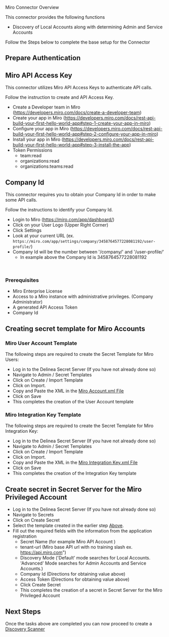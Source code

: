 Miro Connector Overview

This connector provides the following functions  

- Discovery of Local Accounts along with determining Admin and Service Accounts


Follow the Steps below to complete the base setup for the Connector

## Prepare Authentication

## Miro API Access Key

This connector utilizes Miro API Access Keys to authenticate API calls.  

Follow the instruction to create and API Access Key.

- Create a Developer team in Miro (https://developers.miro.com/docs/create-a-developer-team)
- Create your app in Miro (https://developers.miro.com/docs/rest-api-build-your-first-hello-world-app#step-1-create-your-app-in-miro)
- Configure your app in Miro (https://developers.miro.com/docs/rest-api-build-your-first-hello-world-app#step-2-configure-your-app-in-miro)
- Install your app in Miro (https://developers.miro.com/docs/rest-api-build-your-first-hello-world-app#step-3-install-the-app)
- Token Permissions
  - team:read
  - organizations:read
  - organizations:teams:read


## Company Id

This connector requires you to obtain your Company Id in order to make some API calls.   

Follow the instructions to identify your Company Id.

- Login to Miro (https://miro.com/app/dashboard/)
- Click on your User Logo (Upper Right Corner)
- Click Settings
- Look at your current URL (ex. `https://miro.com/app/settings/company/3458764577228081192/user-profile/`)
- Company Id will be the number between '/company/' and '/user-profile/'
  - In example above the Company Id is 3458764577228081192


​
### Prerequisites

- Miro Enterprise License
- Access to a Miro instance with administrative privileges. (Company Administrator)
- A generated API Access Token
- Company Id

## Creating secret template for Miro Accounts 

### Miro User Account Template

The following steps are required to create the Secret Template for Miro Users:

- Log in to the Delinea Secret Server (If you have not already done so)
- Navigate to Admin / Secret Templates
- Click on Create / Import Template
- Click on Import.
- Copy and Paste the XML in the [Miro Account.xml File](./Templates/Miro%20Account.xml)
- Click on Save
- This completes the creation of the User Account template

### Miro Integration Key Template

The following steps are required to create the Secret Template for Miro Integration Key:

- Log in to the Delinea Secret Server (If you have not already done so)
- Navigate to Admin / Secret Templates
- Click on Create / Import Template
- Click on Import.
- Copy and Paste the XML in the [Miro Integration Key.xml File](./Templates/Miro%20Integration%20Key.xml)
- Click on Save
- This completes the creation of the Integration Key template


## Create secret in Secret Server for the Miro Privileged Account
 
- Log in to the Delinea Secret Server (If you have not already done so)
- Navigate to Secrets
- Click on Create Secret
- Select the template created in the earlier step [Above](#Miro-integration-key-template).
- Fill out the required fields with the information from the application registration
    - Secret Name (for example Miro API Account )
    - tenant-url (Miro base API url with no training slash  ex. https://api.miro.com")
    - Discovery Mode ('Default' mode searches for Local Accounts.  'Advanced' Mode searches for Admin Accounts and Service Accounts.)
    - Company Id (Directions for obtaining value above)
    - Access Token  (Directions for obtaining value above)
  - Click Create Secret
  - This completes the creation of a secret in Secret Server for the Miro Privileged Account

## Next Steps

Once the tasks above are completed you can now proceed to create a [Discovery Scanner](./Discovery/readme.md)